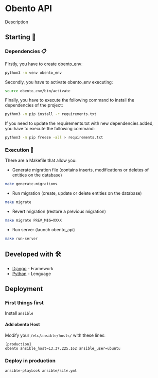 # Obento API

Description

## Starting 🚀

### Dependencies 📋

Firstly, you have to create obento_env:

```bash
python3 -m venv obento_env
```

Secondly, you have to activate obento_env executing:

```bash
source obento_env/bin/activate
```

Finally, you have to execute the following command to install the dependencies of the project:

```bash
python3 -m pip install -r requirements.txt
```

If you need to update the requirements.txt with new dependencies added, you have to execute the following command:

```bash
python3 -m pip freeze -all > requirements.txt
```

### Execution 🔧

There are a Makefile that allow you:

* Generate migration file (contains inserts, modifications or deletes of entities on the database)

```bash
make generate-migrations
```

* Run migration (create, update or delete entities on the database)

```bash
make migrate
```

* Revert migration (restore a previous migration)

```bash
make migrate PREV_MIG=XXXX
```

* Run server (launch obento_api)

```bash
make run-server
```

## Developed with 🛠️

* [Django](https://www.djangoproject.com/) - Framework
* [Python](https://www.djangoproject.com/) - Lenguage


## Deployment

### First things first

Install `ansible`

#### Add obento Host

Modify your `/etc/ansible/hosts/` with these lines:

```
[production]
obento ansible_host=13.37.225.162 ansible_user=ubuntu
```

### Deploy in production

```bash
ansible-playbook ansible/site.yml
```
